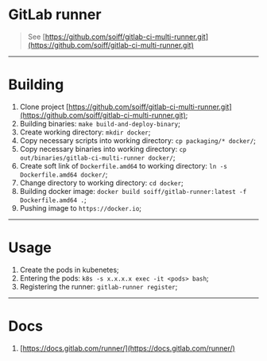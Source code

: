 # GitLab runner

> See [https://github.com/soiff/gitlab-ci-multi-runner.git](https://github.com/soiff/gitlab-ci-multi-runner.git)

---

# Building

1. Clone project [https://github.com/soiff/gitlab-ci-multi-runner.git](https://github.com/soiff/gitlab-ci-multi-runner.git);
1. Building binaries: `make build-and-deploy-binary`;
1. Create working directory: `mkdir docker`;
1. Copy necessary scripts into working directory: `cp packaging/* docker/`;
1. Copy necessary binaries into working directory: `cp out/binaries/gitlab-ci-multi-runner docker/`;
1. Create soft link of `Dockerfile.amd64` to working directory: `ln -s Dockerfile.amd64 docker/`;
1. Change directory to working directory: `cd docker`;
1. Building docker image: `docker build soiff/gitlab-runner:latest -f Dockerfile.amd64 .`;
1. Pushing image to `https://docker.io`;

---

# Usage

1. Create the pods in kubenetes;
1. Entering the pods: `k8s -s x.x.x.x exec -it <pods> bash`;
1. Registering the runner: `gitlab-runner register`;

---

# Docs

1. [https://docs.gitlab.com/runner/](https://docs.gitlab.com/runner/)
